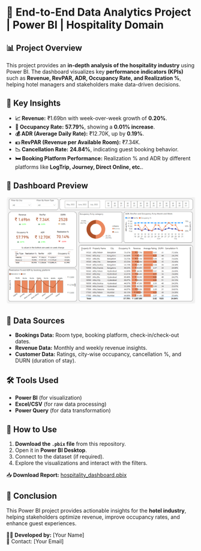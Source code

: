 # 🏨 End-to-End Data Analytics Project | Power BI | Hospitality Domain

## 📊 Project Overview
This project provides an **in-depth analysis of the hospitality industry** using Power BI. The dashboard visualizes key **performance indicators (KPIs)** such as **Revenue, RevPAR, ADR, Occupancy Rate, and Realization %**, helping hotel managers and stakeholders make data-driven decisions.

## 🎯 Key Insights
- **📈 Revenue:** ₹1.69bn with week-over-week growth of **0.20%**.
- **🏨 Occupancy Rate:** **57.79%**, showing a **0.01% increase**.
- **💰 ADR (Average Daily Rate):** ₹12.70K, up by **0.19%**.
- **💵 RevPAR (Revenue per Available Room):** ₹7.34K.
- **📉 Cancellation Rate:** **24.84%**, indicating guest booking behavior.
- **🛏️ Booking Platform Performance:** Realization % and ADR by different platforms like **LogTrip, Journey, Direct Online, etc.**.

## 📌 Dashboard Preview
![Power BI Dashboard](images/dashboard.png)

## 📂 Data Sources
- **Bookings Data:** Room type, booking platform, check-in/check-out dates.
- **Revenue Data:** Monthly and weekly revenue insights.
- **Customer Data:** Ratings, city-wise occupancy, cancellation %, and DURN (duration of stay).

## 🛠️ Tools Used
- **Power BI** (for visualization)
- **Excel/CSV** (for raw data processing)
- **Power Query** (for data transformation)

## 🚀 How to Use
1. **Download the `.pbix` file** from this repository.
2. Open it in **Power BI Desktop**.
3. Connect to the dataset (if required).
4. Explore the visualizations and interact with the filters.

📥 **Download Report:** [hospitality_dashboard.pbix](https://github.com/your-repo/hospitality_dashboard.pbix)   

## 📌 Conclusion
This Power BI project provides actionable insights for the **hotel industry**, helping stakeholders optimize revenue, improve occupancy rates, and enhance guest experiences.

👨‍💻 **Developed by:** [Your Name]  
📧 Contact: [Your Email]  

